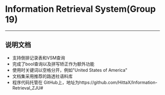 # Information Retrieval System(Group 19)


----------

## 说明文档 ##

- 支持倒排记录表和VSM查询
- 完成了bool查询以及拼写矫正作为额外功能
- 使用时关键词以空格分开，例如"United States of America"
- 文档集采用推荐的路透社语料库
- 程序代码托管在 GitHub上，地址为https://github.com/HittaX/Information-Retrieval_ZJU#